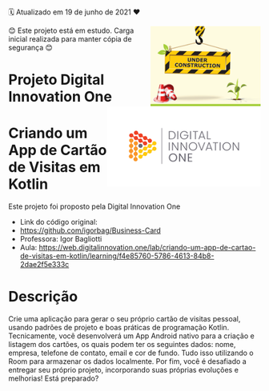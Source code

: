 :spiral_calendar: Atualizado em 19 de junho de 2021 :heart:

<img align="right" alt="GIF" height="160px" src="https://github.com/rdeconti/rdeconti-resources/blob/main/under_construction.gif" />

:blush: Este projeto está em estudo. Carga inicial realizada para manter cópia de segurança :blush:

<img align="right" alt="GIF" height="160px" src="https://github.com/rdeconti/rdeconti-resources/blob/main/Digital%20Innovation%20One%20-%20Logotipo.png" />

# Projeto Digital Innovation One

# Criando um App de Cartão de Visitas em Kotlin

Este projeto foi proposto pela Digital Innovation One

- Link do código original: 
- https://github.com/igorbag/Business-Card
- Professora: Igor Bagliotti
- Aula: https://web.digitalinnovation.one/lab/criando-um-app-de-cartao-de-visitas-em-kotlin/learning/f4e85760-5786-4613-84b8-2dae2f5e333c

# Descrição
Crie uma aplicação para gerar o seu próprio cartão de visitas pessoal, usando padrões de projeto e boas práticas de programação Kotlin. Tecnicamente, você desenvolverá um App Android nativo para a criação e listagem dos cartões, os quais podem ter os seguintes dados: nome, empresa, telefone de contato, email e cor de fundo. Tudo isso utilizando o Room para armazenar os dados localmente. Por fim, você é desafiado a entregar seu próprio projeto, incorporando suas próprias evoluções e melhorias! Está preparado?
